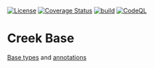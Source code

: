 [![License](https://img.shields.io/badge/License-Apache%202.0-blue.svg)](https://opensource.org/licenses/Apache-2.0)
[![Coverage Status](https://coveralls.io/repos/github/creek-service/creek-base/badge.svg?branch=main)](https://coveralls.io/github/creek-service/creek-base?branch=main)
[![build](https://github.com/creek-service/creek-base/actions/workflows/gradle.yml/badge.svg)](https://github.com/creek-service/creek-base/actions/workflows/gradle.yml)
[![CodeQL](https://github.com/creek-service/creek-base/actions/workflows/codeql.yml/badge.svg)](https://github.com/creek-service/creek-base/actions/workflows/codeql.yml)

# Creek Base

[Base types](type) and [annotations](annotation)
